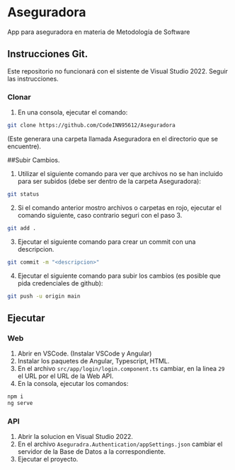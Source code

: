 # Aseguradora
App para aseguradora en materia de Metodología de Software
  
## Instrucciones Git.
Este repositorio no funcionará con el sistente de Visual Studio 2022. Seguir las instrucciones.  

### Clonar
1. En una consola, ejecutar el comando:
```bash
git clone https://github.com/CodeINN95612/Aseguradora
```
(Este generara una carpeta llamada Aseguradora en el directorio que se encuentre).

##Subir Cambios.
1. Utilizar el siguiente comando para ver que archivos no se han incluido para ser subidos (debe ser dentro de la carpeta Aseguradora):
```bash
git status
```
2. Si el comando anterior mostro archivos o carpetas en rojo, ejecutar el comando siguiente, caso contrario seguri con el paso 3.
```bash
git add .
```
3. Ejecutar el siguiente comando para crear un commit con una descripcion.
```bash
git commit -m "<descripcion>"
```
4. Ejecutar el siguiente comando para subir los cambios (es posible que pida credenciales de github):
```bash
git push -u origin main
```

## Ejecutar

### Web
1. Abrir en VSCode. (Instalar VSCode y Angular)
2. Instalar los paquetes de Angular, Typescript, HTML.
3. En el archivo `src/app/login/login.component.ts` cambiar, en la linea `29` el URL por el URL de la Web API.
4. En la consola, ejecutar los comandos: 
```bash
npm i
ng serve
```

### API
1. Abrir la solucion en Visual Studio 2022.
2. En el archivo `Aseguradra.Authentication/appSettings.json` cambiar el servidor de la Base de Datos a la correspondiente.
3. Ejecutar el proyecto.
